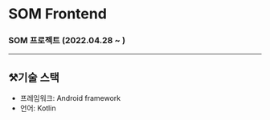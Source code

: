 # SOM Frontend

### SOM 프로젝트 (2022.04.28 ~ )

---
## ⚒️기술 스택

* 프레임워크: Android framework
* 언어: Kotlin

